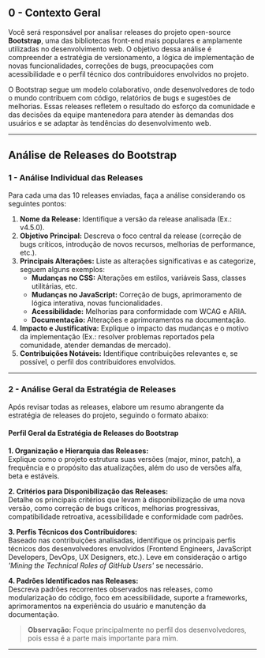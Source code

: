 ## 0 - Contexto Geral

Você será responsável por analisar releases do projeto open-source **Bootstrap**, uma das bibliotecas front-end mais populares e amplamente utilizadas no desenvolvimento web. O objetivo dessa análise é compreender a estratégia de versionamento, a lógica de implementação de novas funcionalidades, correções de bugs, preocupações com acessibilidade e o perfil técnico dos contribuidores envolvidos no projeto.

O Bootstrap segue um modelo colaborativo, onde desenvolvedores de todo o mundo contribuem com código, relatórios de bugs e sugestões de melhorias. Essas releases refletem o resultado do esforço da comunidade e das decisões da equipe mantenedora para atender às demandas dos usuários e se adaptar às tendências do desenvolvimento web.

---

## Análise de Releases do Bootstrap

### 1 - Análise Individual das Releases

Para cada uma das 10 releases enviadas, faça a análise considerando os seguintes pontos:

1. **Nome da Release:** Identifique a versão da release analisada (Ex.: v4.5.0).
2. **Objetivo Principal:** Descreva o foco central da release (correção de bugs críticos, introdução de novos recursos, melhorias de performance, etc.).
3. **Principais Alterações:** Liste as alterações significativas e as categorize, seguem alguns exemplos:
    - **Mudanças no CSS:** Alterações em estilos, variáveis Sass, classes utilitárias, etc.
    - **Mudanças no JavaScript:** Correção de bugs, aprimoramento de lógica interativa, novas funcionalidades.
    - **Acessibilidade:** Melhorias para conformidade com WCAG e ARIA.
    - **Documentação:** Alterações e aprimoramentos na documentação.
4. **Impacto e Justificativa:** Explique o impacto das mudanças e o motivo da implementação (Ex.: resolver problemas reportados pela comunidade, atender demandas de mercado).
5. **Contribuições Notáveis:** Identifique contribuições relevantes e, se possível, o perfil dos contribuidores envolvidos.

---

### 2 - Análise Geral da Estratégia de Releases

Após revisar todas as releases, elabore um resumo abrangente da estratégia de releases do projeto, seguindo o formato abaixo:

#### Perfil Geral da Estratégia de Releases do Bootstrap

**1. Organização e Hierarquia das Releases:**  
Explique como o projeto estrutura suas versões (major, minor, patch), a frequência e o propósito das atualizações, além do uso de versões alfa, beta e estáveis.

**2. Critérios para Disponibilização das Releases:**  
Detalhe os principais critérios que levam à disponibilização de uma nova versão, como correção de bugs críticos, melhorias progressivas, compatibilidade retroativa, acessibilidade e conformidade com padrões.

**3. Perfis Técnicos dos Contribuidores:**  
Baseado nas contribuições analisadas, identifique os principais perfis técnicos dos desenvolvedores envolvidos (Frontend Engineers, JavaScript Developers, DevOps, UX Designers, etc.). Leve em consideração o artigo _'Mining the Technical Roles of GitHub Users'_ se necessário.

**4. Padrões Identificados nas Releases:**  
Descreva padrões recorrentes observados nas releases, como modularização do código, foco em acessibilidade, suporte a frameworks, aprimoramentos na experiência do usuário e manutenção da documentação.

> **Observação:** Foque principalmente no perfil dos desenvolvedores, pois essa é a parte mais importante para mim.

---
